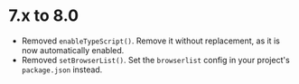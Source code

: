 7.x to 8.0
==========

*   Removed `enableTypeScript()`. Remove it without replacement, as it is now automatically enabled.
*   Removed `setBrowserList()`. Set the `browserlist` config in your project's `package.json` instead.

